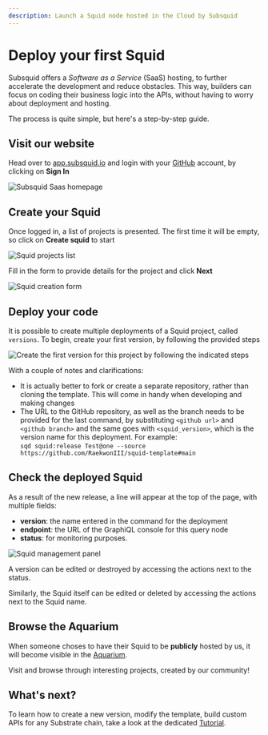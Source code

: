 ```yaml
---
description: Launch a Squid node hosted in the Cloud by Subsquid
---
```


# Deploy your first Squid

Subsquid offers a _Software as a Service_ (SaaS) hosting, to further accelerate the development and reduce obstacles. This way, builders can focus on coding their business logic into the APIs, without having to worry about deployment and hosting.

The process is quite simple, but here's a step-by-step guide.

## Visit our website

Head over to [app.subsquid.io](https://app.subsquid.io) and login with your [GitHub](https://github.com) account, by clicking on **Sign In**

![Subsquid Saas homepage](<../.gitbook/assets/subsquid saas.png>)

## Create your Squid

Once logged in, a list of projects is presented. The first time it will be empty, so click on **Create squid** to start

![Squid projects list](<../.gitbook/assets/subsquid saas1.png>)

Fill in the form to provide details for the project and click **Next**

![Squid creation form](<../.gitbook/assets/subsquid saas2.png>)

## Deploy your code

It is possible to create multiple deployments of a Squid project, called `versions`. To begin, create your first version, by following the provided steps

![Create the first version for this project by following the indicated steps](<../.gitbook/assets/SquidSaas full.png>)

With a couple of notes and clarifications:

* It is actually better to fork or create a separate repository, rather than cloning the template. This will come in handy when developing and making changes
* The URL to the GitHub repository, as well as the branch needs to be provided for the last command, by substituting `<github url>` and `<github branch>` and the same goes with `<squid_version>`, which is the version name for this deployment. For example:\
  `sqd squid:release Test@one --source https://github.com/RaekwonIII/squid-template#main`

## Check the deployed Squid

As a result of the new release, a line will appear at the top of the page, with multiple fields:

* **version**: the name entered in the command for the deployment
* **endpoint**: the URL of the GraphiQL console for this query node
* **status**: for monitoring purposes.

![Squid management panel](../.gitbook/assets/SquidSaas.png)

A version can be edited or destroyed by accessing the actions next to the status.

Similarly, the Squid itself can be edited or deleted by accessing the actions next to the Squid name.

## Browse the Aquarium

When someone choses to have their Squid to be **publicly** hosted by us, it will become visible in the [Aquarium](https://app.subsquid.io/aquarium).

Visit and browse through interesting projects, created by our community!

## What's next?

To learn how to create a new version, modify the template, build custom APIs for any Substrate chain, take a look at the dedicated [Tutorial](../guides/running-a-squid/generate-typescript-definitions.md).
